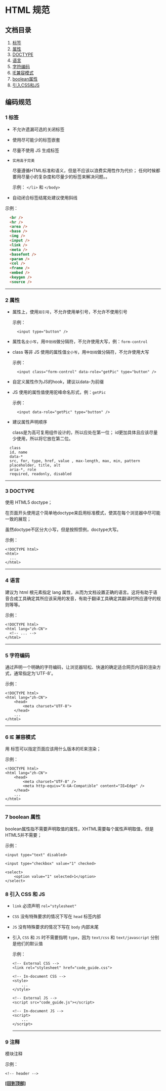 # HTML 规范

## 文档目录

1. [标签](#1-标签)
2. [属性](#2-属性)
3. [DOCTYPE](#3-DOCTYPE)
4. [语言](#4-语言)
5. [字符编码](#5-字符编码)
6. [IE兼容模式](#6-IE-兼容模式)
7. [boolean属性](#7-boolean-属性)
8. [引入CSS和JS](#8-引入-CSS-和-JS)


## 编码规范

### 1 标签

- 不允许遗漏可选的关闭标签
- 使用尽可能少的标签嵌套
- 尽量不使用 JS 生成标签

- `实用高于完美`

  尽量遵循HTML标准和语义，但是不应该以浪费实用性作为代价；
  任何时候都要用尽量小的复杂度和尽量少的标签来解决问题。。

  示例： 
  `</li>` 和 `</body>`

- 自动闭合标签结尾处建议使用斜线

示例： 
```html
  <br />
  <hr />
  <area />
  <base />
  <img />
  <input />
  <link />
  <meta />
  <basefont />
  <param />
  <col />
  <frame />
  <embed />
  <keygen />
  <source /> 
```

---

### 2 属性

- 属性上，使用`双引号`，不允许使用单引号，不允许不使用引号

  示例：
  ```
    <input type="button" />
  ```

- 属性名`全小写`，用`中划线`做分隔符，不允许使用大写，例：`form-control`
- class 等非 JS 使用的属性值`全小写`，用`中划线`做分隔符，不允许使用大写

  示例：
  ```
    <input class="form-control" data-role="getPic" type="button" />
  ```


- 自定义属性作为JS的hook，建议以data-为前缀
- JS 使用的属性值使用驼峰命名形式，例：`getPic`

  示例：
  ```
    <input data-role="getPic" type="button" />
  ```

- 建议属性声明顺序

  class是为高可复用组件设计的，所以应处在第一位；
  id更加具体且应该尽量少使用，所以将它放在第二位。

```
  class
  id, name
  data-*
  src, for, type, href, value , max-length, max, min, pattern
  placeholder, title, alt
  aria-*, role
  required, readonly, disabled
```
---

### 3 DOCTYPE

使用 HTML5 doctype；

在页面开头使用这个简单地doctype来启用标准模式，使其在每个浏览器中尽可能一致的展现；

虽然doctype不区分大小写，但是按照惯例，doctype大写。

  示例：
  ```
  <!DOCTYPE html>
  <html>
    ...
  </html>
  ```

---

### 4 语言

建议为 html 根元素指定 lang 属性，从而为文档设置正确的语言。这将有助于语音合成工具确定其所应该采用的发音，有助于翻译工具确定其翻译时所应遵守的规则等等。

  示例：
  ```
  <!DOCTYPE html>
  <html lang="zh-CN">
    <!-- ... -->
  </html>
  ```

---

### 5 字符编码

通过声明一个明确的字符编码，让浏览器轻松、快速的确定适合网页内容的渲染方式，通常指定为'UTF-8'。

  示例：
  ```
  <!DOCTYPE html>
  <html lang="zh-CN">
      <head>
          <meta charset="UTF-8">
      </head>
      ...
  </html>
  ```

---

### 6 IE 兼容模式

用 <meta> 标签可以指定页面应该用什么版本的IE来渲染；

  示例：
  ```
  <!DOCTYPE html>
  <html lang="zh-CN">
      <head>
          <meta charset="UTF-8" />
          <meta http-equiv="X-UA-Compatible" content="IE=Edge" />
      </head>
      ...
  </html>
  ```

---

### 7 boolean 属性

boolean属性指不需要声明取值的属性，XHTML需要每个属性声明取值，但是HTML5并不需要；

  示例：
  ```
  <input type="text" disabled>

  <input type="checkbox" value="1" checked>

  <select>
      <option value="1" selected>1</option>
  </select>
  ```

### 8 引入 CSS 和 JS

- `link` 必须声明 `rel="stylesheet"`
- `CSS` 没有特殊要求的情况下写在 `head` 标签内部
- `JS` 没有特殊要求的情况下写在 `body` 内部末尾
- 引入 `CSS` 和 `JS` 时不需要指明 `type`，因为 `text/css` 和 `text/javascript` 分别是他们的默认值

  示例：
  ```
  <!-- External CSS -->
  <link rel="stylesheet" href="code_guide.css">

  <!-- In-document CSS -->
  <style>
      ...
  </style>

  <!-- External JS -->
  <script src="code_guide.js"></script>

  <!-- In-document JS -->
  <script>
      ...
  </script>
  ```

  ---

### 9 注释

模块注释

  示例：
  ```
  <!-- header -->
  ```


**[[回到顶部]](#)**
